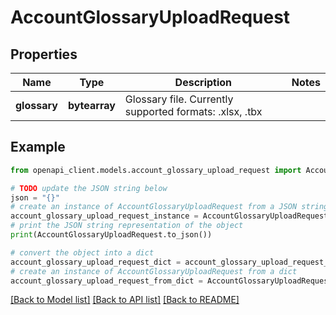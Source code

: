 # AccountGlossaryUploadRequest


## Properties

Name | Type | Description | Notes
------------ | ------------- | ------------- | -------------
**glossary** | **bytearray** | Glossary file. Currently supported formats: .xlsx, .tbx | 

## Example

```python
from openapi_client.models.account_glossary_upload_request import AccountGlossaryUploadRequest

# TODO update the JSON string below
json = "{}"
# create an instance of AccountGlossaryUploadRequest from a JSON string
account_glossary_upload_request_instance = AccountGlossaryUploadRequest.from_json(json)
# print the JSON string representation of the object
print(AccountGlossaryUploadRequest.to_json())

# convert the object into a dict
account_glossary_upload_request_dict = account_glossary_upload_request_instance.to_dict()
# create an instance of AccountGlossaryUploadRequest from a dict
account_glossary_upload_request_from_dict = AccountGlossaryUploadRequest.from_dict(account_glossary_upload_request_dict)
```
[[Back to Model list]](../README.md#documentation-for-models) [[Back to API list]](../README.md#documentation-for-api-endpoints) [[Back to README]](../README.md)


